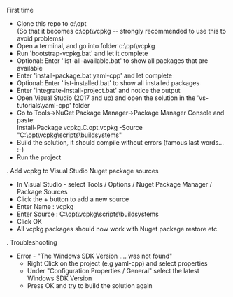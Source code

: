 First time

* Clone this repo to c:\opt   
  (So that it becomes c:\opt\vcpkg -- strongly recommended to use this to avoid problems)
* Open a terminal, and go into folder c:\opt\vcpkg
* Run 'bootstrap-vcpkg.bat' and let it complete
* Optional: Enter 'list-all-available.bat' to show all packages that are available
* Enter 'install-package.bat yaml-cpp' and let complete
* Optional: Enter 'list-installed.bat' to show all installed packages
* Enter 'integrate-install-project.bat' and notice the output
* Open Visual Studio (2017 and up) and open the solution in the 'vs-tutorials\yaml-cpp' folder
* Go to Tools->NuGet Package Manager->Package Manager Console and paste:   
  Install-Package vcpkg.C.opt.vcpkg -Source "C:\opt\vcpkg\scripts\buildsystems"
* Build the solution, it should compile without errors (famous last words... :-)
* Run the project

.
Add vcpkg to Visual Studio Nuget package sources
* In Visual Studio - select Tools / Options / Nuget Package Manager / Package Sources
* Click the + button to add a new source
* Enter Name   : vcpkg
* Enter Source : C:\opt\vcpkg\scripts\buildsystems
* Click OK
* All vcpkg packages should now work with Nuget package restore etc.

.
Troubleshooting   
* Error - "The Windows SDK Version .... was not found"
  * Right Click on the project (e.g yaml-cpp) and select properties
  * Under "Configuration Properties / General" select the latest Windows SDK Version
  * Press OK and try to build the solution again
